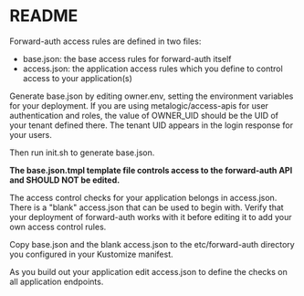 # README

Forward-auth access rules are defined in two files:

- base.json: the base access rules for forward-auth itself
- access.json: the application access rules which you define to control access to your application(s)

Generate base.json by editing owner.env, setting the environment variables for your deployment.
If you are using metalogic/access-apis for user authentication and roles, the value of OWNER_UID
should be the UID of your tenant defined there. The tenant UID appears in the login response for
your users.

Then run init.sh to generate base.json. 

**The base.json.tmpl template file controls access to the forward-auth API and SHOULD NOT be edited.**

The access control checks for your application belongs in access.json. There is a "blank" access.json
that can be used to begin with. Verify that your deployment of forward-auth works with it before editing
it to add your own access control rules.

Copy base.json and the blank access.json to the etc/forward-auth directory you configured in your
Kustomize manifest.

As you build out your application edit access.json to define the checks on all application endpoints.

